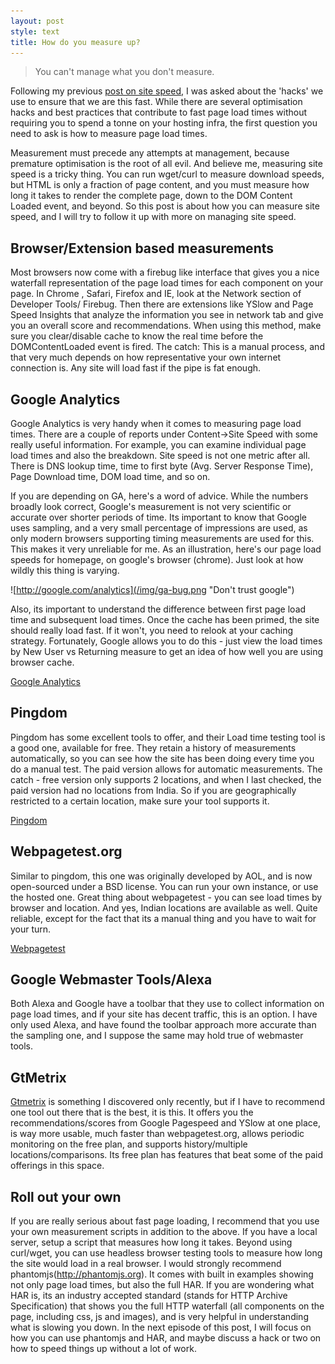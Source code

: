```yaml
---
layout: post
style: text
title: How do you measure up?
---
```


>  You can't manage what you don't measure.
>

Following my previous [post on site speed](/2012/05/18/sitespeed/), I was asked about the 'hacks' we use to ensure that we are this fast. While there are several optimisation hacks and best practices that contribute to fast page load times without requiring you to spend a tonne on your hosting infra, the first question you need to ask is how to measure page load times. 

Measurement must precede any attempts at management, because premature optimisation is the root of all evil. And believe me, measuring site speed is a tricky thing. You can run wget/curl to measure download speeds, but HTML is only a fraction of page content, and you must measure how long it takes to render the complete page, down to the DOM Content Loaded event, and beyond.  So this post is about how you can measure site speed, and I will try to follow it up with more on managing site speed.

## Browser/Extension based measurements
Most browsers now come with a firebug like interface that gives you a nice waterfall representation of the page load times for each component on your page. In Chrome , Safari, Firefox and IE, look at the Network section of Developer Tools/ Firebug. Then there are extensions like YSlow and Page Speed Insights that analyze the information you see in network tab and give you an overall score and recommendations. When using this method, make sure you clear/disable cache to know the real time before the DOMContentLoaded event is fired.
The catch:  This is a manual process, and that very much depends on how representative your own internet connection is. Any site will load fast if the pipe is fat enough.

## Google Analytics

Google Analytics is very handy when it comes to measuring page load times. There are a couple of reports under Content->Site Speed with some really useful information. For example, you can examine individual page load times and also the breakdown. Site speed is not one metric after all. There is DNS lookup time, time to first byte (Avg. Server Response Time), Page Download time, DOM load time, and so on.

If you are depending on GA, here's a word of advice. While the numbers broadly look correct, Google's measurement is not very scientific or accurate over shorter periods of time. Its important to know that Google uses sampling, and a very small percentage of impressions are used, as only modern browsers supporting timing measurements are used for this. This makes it very unreliable for me. As an illustration, here's our page load speeds for homepage, on google's browser (chrome). Just look at how wildly this thing is varying.

![http://google.com/analytics](/img/ga-bug.png "Don't trust google")

Also, its important to understand the difference between first page load time and subsequent load times. Once the cache has been primed, the site should really load fast. If it won't, you need to relook at your caching strategy. Fortunately, Google allows you to do this - just view the load times by New User vs Returning measure to get an idea of how well you are using browser cache.

[Google Analytics](http://google.com/analytics)

## Pingdom

Pingdom has some excellent tools to offer, and their Load time testing tool is a good one, available for free. They retain a history of measurements automatically, so you can see how the site has been doing every time you do a manual test. The paid version allows for automatic measurements. The catch - free version only supports 2 locations, and when I last checked, the paid version had no locations from India. So if you are geographically restricted to a certain location, make sure your tool supports it.

[Pingdom](http://tools.pingdom.com/fpt/) 

## Webpagetest.org

Similar to pingdom, this one was originally developed by AOL, and is now open-sourced under a BSD license. You can run your own instance, or use the hosted one. Great thing about webpagetest - you can see load times by browser and location. And yes, Indian locations are available as well. Quite reliable, except for the fact that its a manual thing and you have to wait for your turn.

[Webpagetest](http://www.webpagetest.org/)

## Google Webmaster Tools/Alexa
Both Alexa and Google have a toolbar that they use to collect information on page load times, and if your site has decent traffic, this is an option. I have only used Alexa, and have found the toolbar approach more accurate than the sampling one, and I suppose the same may hold true of webmaster tools.

## GtMetrix
[Gtmetrix](http://gtmetrix.com) is something I discovered only recently, but if I have to recommend one tool out there that is the best, it is this. It offers you the recommendations/scores from Google Pagespeed and YSlow at one place, is way more usable, much faster than webpagetest.org, allows periodic monitoring on the free plan, and supports history/multiple locations/comparisons. Its free plan has features that beat some of the paid offerings in this space.

## Roll out your own
If you are really serious about fast page loading, I recommend that you use your own measurement scripts in addition to the above. If you have a local server, setup a script that measures how long it takes. Beyond using curl/wget, you can use headless browser testing tools to measure how long the site would load in a real browser. I would strongly recommend phantomjs(http://phantomjs.org). It comes with built in examples showing not only page load times, but also the full HAR. If you are wondering what HAR is, its an industry accepted standard (stands for HTTP Archive Specification) that shows you the full HTTP waterfall (all components on the page, including css, js and images), and is very helpful in understanding what is slowing you down. In the next episode of this post, I will focus on how you can use phantomjs and HAR, and maybe discuss a hack or two on how to speed things up without a lot of work.
